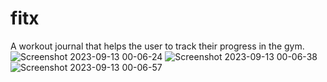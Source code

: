 # fitx

A workout journal that helps the user to track their progress in the gym.
![Screenshot 2023-09-13 00-06-24](https://github.com/dahdoulan/FitX/assets/91602583/2ecf5118-f3b5-4773-a0ab-d941572e609a)
![Screenshot 2023-09-13 00-06-38](https://github.com/dahdoulan/FitX/assets/91602583/6aa3d9a6-be7f-45d8-93e3-9ae634bc0db4)
![Screenshot 2023-09-13 00-06-57](https://github.com/dahdoulan/FitX/assets/91602583/cbfe9c85-10a1-4eaf-a941-624c8c28b19a)




